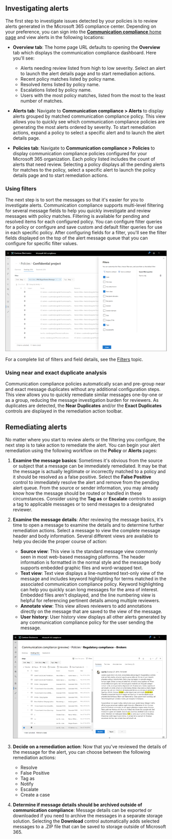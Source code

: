 ## Investigating alerts
The first step to investigate issues detected by your policies is to review alerts generated in the Microsoft 365 compliance center. Depending on your preference, you can sign into the [**Communication compliance** home page](https://compliance.microsoft.com/supervisoryreview?azure-portal=true) and view alerts in the following locations:

- **Overview tab**: The home page URL defaults to opening the **Overview** tab which displays the communication compliance dashboard. Here you'll see:

   - Alerts needing review listed from high to low severity. Select an alert to launch the alert details page and to start remediation actions.
   - Recent policy matches listed by policy name.
   - Resolved items listed by policy name.
   - Escalations listed by policy name.
   - Users with the most policy matches, listed from the most to the least number of matches.

- **Alerts tab**: Navigate to **Communication compliance > Alerts** to display alerts grouped by matched communication compliance policy. This view allows you to quickly see which communication compliance policies are generating the most alerts ordered by severity. To start remediation actions, expand a policy to select a specific alert and to launch the alert details page.

- **Policies tab**: Navigate to **Communication compliance > Policies** to display communication compliance policies configured for your Microsoft 365 organization. Each policy listed includes the count of alerts that need review. Selecting a policy displays all the pending alerts for matches to the policy, select a specific alert to launch the policy details page and to start remediation actions.

### Using filters
The next step is to sort the messages so that it's easier for you to investigate alerts. Communication compliance supports multi-level filtering for several message fields to help you quickly investigate and review messages with policy matches. Filtering is available for pending and resolved items for each configured policy. You can configure filter queries for a policy or configure and save custom and default filter queries for use in each specific policy. After configuring fields for a filter, you'll see the filter fields displayed on the top of the alert message queue that you can configure for specific filter values.

   ![Policy filter](../media/policy-filter.png)
 
For a complete list of filters and field details, see the [Filters](/microsoft-365/compliance/communication-compliance-feature-reference?filters?azure-portal=true) topic.

### Using near and exact duplicate analysis
Communication compliance policies automatically scan and pre-group near and exact message duplicates without any additional configuration steps. This view allows you to quickly remediate similar messages one-by-one or as a group, reducing the message investigation burden for reviewers. As duplicates are detected, the **Near Duplicates** and/or the **Exact Duplicates** controls are displayed in the remediation action toolbar.

## Remediating alerts
No matter where you start to review alerts or the filtering you configure, the next step is to take action to remediate the alert. You can begin your alert remediation using the following workflow on the **Policy** or **Alerts** pages:

1. **Examine the message basics**: Sometimes it's obvious from the source or subject that a message can be immediately remediated. It may be that the message is actually legitimate or incorrectly matched to a policy and it should be resolved as a false positive. Select the **False Positive** control to immediately resolve the alert and remove from the pending alert queue. From the source or sender information, you may already know how the message should be routed or handled in these circumstances. Consider using the **Tag as** or **Escalate** controls to assign a tag to applicable messages or to send messages to a designated reviewer.

1. **Examine the message details**: After reviewing the message basics, it's time to open a message to examine the details and to determine further remediation actions. Select a message to view the complete message header and body information. Several different views are available to help you decide the proper course of action:
   - **Source view**: This view is the standard message view commonly seen in most web-based messaging platforms. The header information is formatted in the normal style and the message body supports embedded graphic files and word-wrapped text.
   - **Text view**: Text view displays a line-numbered text-only view of the message and includes keyword highlighting for terms matched in the associated communication compliance policy. Keyword highlighting can help you quickly scan long messages for the area of interest. Embedded files aren't displayed, and the line numbering view is helpful for referencing pertinent details among multiple reviewers.
   - **Annotate view**: This view allows reviewers to add annotations directly on the message that are saved to the view of the message.
   - **User history**: User history view displays all other alerts generated by any communication compliance policy for the user sending the message.
 
   ![Policy message](../media/policy-message.png)

3. **Decide on a remediation action**: Now that you've reviewed the details of the message for the alert, you can choose between the following remediation actions:
   - Resolve
   - False Positive
   - Tag as
   - Notify
   - Escalate
   - Create a case

1. **Determine if message details should be archived outside of communication compliance**: Message details can be exported or downloaded if you need to archive the messages in a separate storage solution. Selecting the **Download** control automatically adds selected messages to a .ZIP file that can be saved to storage outside of Microsoft 365.

